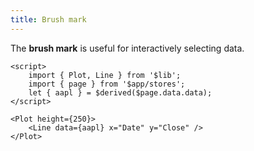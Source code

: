 ```yaml
---
title: Brush mark
---
```


The **brush mark** is useful for interactively selecting data.

```svelte live
<script>
    import { Plot, Line } from '$lib';
    import { page } from '$app/stores';
    let { aapl } = $derived($page.data.data);
</script>

<Plot height={250}>
    <Line data={aapl} x="Date" y="Close" />
</Plot>
```
